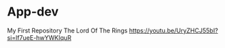 # App-dev
My First Repository
The Lord Of The Rings
https://youtu.be/UryZHCJ55bI?si=lf7ueE-hwYWKIquR
